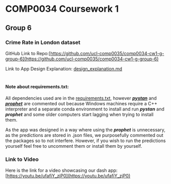 # COMP0034 Coursework 1
## Group 6
### Crime Rate in London dataset


GitHub Link to Repo:[https://github.com/ucl-comp0035/comp0034-cw1-g-group-6](https://github.com/ucl-comp0035/comp0034-cw1-g-group-6)

Link to App Design Explanation: [design_explanation.md](crime_flask_app/crime_dash_app/markdown_files/design_explanation.md)

#
#### Note about requirements.txt:

All dependencies used are in the [requirements.txt](requirements.txt), however [***pystan***](https://pystan.readthedocs.io/en/latest/) 
and [***prophet***](https://facebook.github.io/prophet/docs/installation.html#python) are commented out
because Windows machines require a C++ interpreter and a separate conda environment to install and 
run ***pystan*** and ***prophet*** and some older 
computers start lagging when trying to install them. 

As the app was designed in a way where using the ***prophet*** is unnecessary, 
as the predictions are stored in .json files, we purposefully commented out the packages so to not interfere.
However, if you wish to run the predictions yourself feel free to uncomment them or install them by yourself.

### Link to Video

Here is the link for a video showcasing our dash app:
[https://youtu.be/ufafiY_zjP0](https://youtu.be/ufafiY_zjP0)